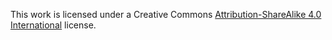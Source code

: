 This work is licensed under a Creative Commons [Attribution-ShareAlike 4.0 International](http://creativecommons.org/licenses/by-sa/4.0/) license.